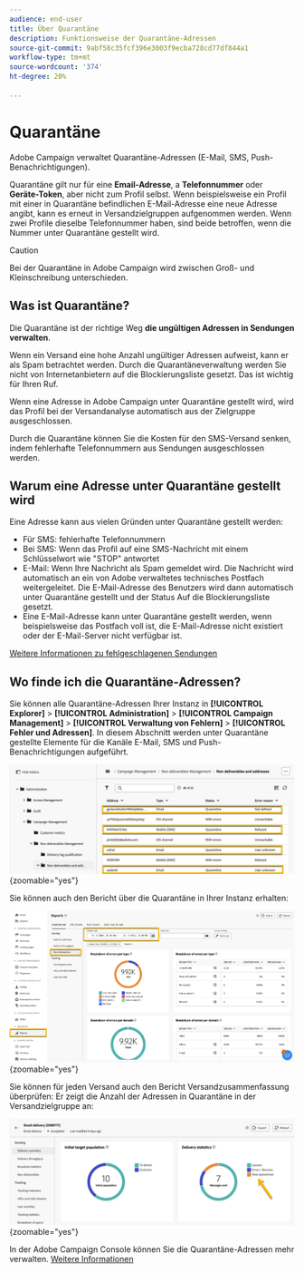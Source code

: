 ```yaml
---
audience: end-user
title: Über Quarantäne
description: Funktionsweise der Quarantäne-Adressen
source-git-commit: 9abf58c35fcf396e3003f9ecba728cd77df844a1
workflow-type: tm+mt
source-wordcount: '374'
ht-degree: 20%

---
```


# Quarantäne

Adobe Campaign verwaltet Quarantäne-Adressen (E-Mail, SMS, Push-Benachrichtigungen).

Quarantäne gilt nur für eine **Email-Adresse**, a **Telefonnummer** oder **Geräte-Token**, aber nicht zum Profil selbst. Wenn beispielsweise ein Profil mit einer in Quarantäne befindlichen E-Mail-Adresse eine neue Adresse angibt, kann es erneut in Versandzielgruppen aufgenommen werden. Wenn zwei Profile dieselbe Telefonnummer haben, sind beide betroffen, wenn die Nummer unter Quarantäne gestellt wird.


>[!CAUTION]
>
>Bei der Quarantäne in Adobe Campaign wird zwischen Groß- und Kleinschreibung unterschieden.

## Was ist Quarantäne?

Die Quarantäne ist der richtige Weg **die ungültigen Adressen in Sendungen verwalten**.

Wenn ein Versand eine hohe Anzahl ungültiger Adressen aufweist, kann er als Spam betrachtet werden. Durch die Quarantäneverwaltung werden Sie nicht von Internetanbietern auf die Blockierungsliste gesetzt. Das ist wichtig für Ihren Ruf.

Wenn eine Adresse in Adobe Campaign unter Quarantäne gestellt wird, wird das Profil bei der Versandanalyse automatisch aus der Zielgruppe ausgeschlossen.

Durch die Quarantäne können Sie die Kosten für den SMS-Versand senken, indem fehlerhafte Telefonnummern aus Sendungen ausgeschlossen werden.

## Warum eine Adresse unter Quarantäne gestellt wird

Eine Adresse kann aus vielen Gründen unter Quarantäne gestellt werden:

- Für SMS: fehlerhafte Telefonnummern
- Bei SMS: Wenn das Profil auf eine SMS-Nachricht mit einem Schlüsselwort wie &quot;STOP&quot; antwortet
- E-Mail: Wenn Ihre Nachricht als Spam gemeldet wird. Die Nachricht wird automatisch an ein von Adobe verwaltetes technisches Postfach weitergeleitet. Die E-Mail-Adresse des Benutzers wird dann automatisch unter Quarantäne gestellt und der Status Auf die Blockierungsliste gesetzt.
- Eine E-Mail-Adresse kann unter Quarantäne gestellt werden, wenn beispielsweise das Postfach voll ist, die E-Mail-Adresse nicht existiert oder der E-Mail-Server nicht verfügbar ist.

[Weitere Informationen zu fehlgeschlagenen Sendungen](https://experienceleague.adobe.com/en/docs/campaign-classic/using/sending-messages/monitoring-deliveries/understanding-delivery-failures)

## Wo finde ich die Quarantäne-Adressen?

Sie können alle Quarantäne-Adressen Ihrer Instanz in **[!UICONTROL Explorer]** > **[!UICONTROL Administration]** > **[!UICONTROL Campaign Management]** > **[!UICONTROL Verwaltung von Fehlern]** > **[!UICONTROL Fehler und Adressen]**. In diesem Abschnitt werden unter Quarantäne gestellte Elemente für die Kanäle E-Mail, SMS und Push-Benachrichtigungen aufgeführt.

![](assets/quarantine_location.png){zoomable="yes"}

Sie können auch den Bericht über die Quarantäne in Ihrer Instanz erhalten:

![](assets/quarantine_reports.png){zoomable="yes"}

Sie können für jeden Versand auch den Bericht Versandzusammenfassung überprüfen: Er zeigt die Anzahl der Adressen in Quarantäne in der Versandzielgruppe an:

![](assets/quarantine_delivery.png){zoomable="yes"}

In der Adobe Campaign Console können Sie die Quarantäne-Adressen mehr verwalten. [Weitere Informationen](https://experienceleague.adobe.com/en/docs/campaign/campaign-v8/send/failures/quarantines#access-quarantined-addresses)
